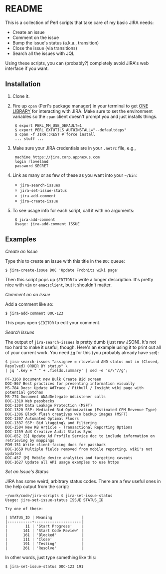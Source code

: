 README
======

This is a collection of Perl scripts that take care of my basic JIRA needs:

+ Create an issue
+ Comment on the issue
+ Bump the issue's status (a.k.a., transition)
+ Close the issue (via transitions)
+ Search all the issues with JQL

Using these scripts, you can (probably?) completely avoid JIRA's web interface if you want.


Installation
------------

1. Clone it.
2. Fire up `cpan` (Perl's package manager) in your terminal to get [ONE LIBRARY](https://metacpan.org/pod/JIRA::REST) for interacting with JIRA.  Make sure to set the environment variables so the `cpan` client doesn't prompt you and just installs things.

        $ export PERL_MM_USE_DEFAULT=1
        $ export PERL_EXTUTILS_AUTOINSTALL="--defaultdeps"
        $ cpan -f JIRA::REST # force install
        ... stuff ...

3. Make sure your JIRA credentials are in your `.netrc` file, e.g.,

        machine https://jira.corp.appnexus.com
        login rloveland
        password SECRET

4. Link as many or as few of these as you want into your `~/bin`:
	+ `jira-search-issues`
	+ `jira-set-issue-status`
	+ `jira-add-comment`
	+ `jira-create-issue`

5. To see usage info for each script, call it with no arguments:

        $ jira-add-comment
        Usage: jira-add-comment ISSUE


Examples
--------

*Create an Issue*

Type this to create an issue with this title in the `DOC` queue:

    $ jira-create-issue DOC 'Update Frobnitz wiki page'

Then this script pops up `$EDITOR` to write a longer description.
It's pretty nice with `vim` or `emacsclient`, but it shouldn't matter.

*Comment on an Issue*

Add a comment like so:

    $ jira-add-comment DOC-123

This pops open `$EDITOR` to edit your comment.

*Search Issues*

The output of `jira-search-issues` is pretty dumb (just raw JSON).
It's not too hard to make it useful, though.  Here's an example using
it to print out all of your current work.  You need
[`jq`](http://stedolan.github.io/jq/) for this (you probably already
have `sed`):

    $ jira-search-issues "assignee = rloveland AND status not in (Closed, Resolved) ORDER BY status" \
    | jq '.key + " " + .fields.summary' | sed -e 's/\"//g';

	PF-3260 Document new Bulk Create Bid screen
	DOC-867 Best practices for presenting information visually
	MS-784 Docs: Update AdTrace / Pitbull / Insight wiki page with potential gotchas
	MS-774 Document ANAdDelegate AdListener calls
	DOC-1310 Web passbacks
	DOC-1304 Data Leakage Protection (MSFT)
	DOC-1320 SSP: Mediated Bid Optimization (Estimated CPM Revenue Type)
	DOC-1306 Block flash creatives w/o backup images (MSFT)
	DOC-1307 Automated Optimal Floors
	DOC-1337 SSP: Bid \tagging\ and filtering
	DOC-1504 New KB Article - Transactional Reporting Options
	DOC-1259 AdX Creative Audit Status Sync
	DOC-852 [S] Update Ad Profile Service doc to include information on retrieving by mappings
	PDM-151 Write client-facing docs for passback
	DOC-1659 Multiple fields removed from mobile reporting, wiki's not updated
	DOC-457 [M] Mobile device analytics and targeting caveats
	DOC-1627 Update all API usage examples to use https

*Set an Issue's Status*

JIRA has some weird, arbitrary status codes.  There are a few useful
ones in the help output from the script:

	~/work/code/jira-scripts $ jira-set-issue-status 
	Usage: jira-set-issue-status ISSUE STATUS_ID

	Try one of these:

	| STATUS_ID | Meaning             |
	|-----------+---------------------|
	|        11 | 'Start Progress'    |
	|       141 | 'Start Code Review' |
	|       161 | 'Blocked'           |
	|       111 | 'Close'             |
	|       191 | 'Testing'           |
	|       261 | 'Resolve'           |

In other words, just type something like this:

    $ jira-set-issue-status DOC-123 191
